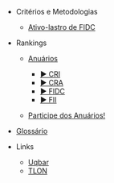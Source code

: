 - Critérios e Metodologias

  - [Ativo-lastro de FIDC](content/ativolastrofidc.md)

- Rankings

  - [Anuários](content/anuarios.md)
      - [▶️ CRI](content/anuario_cri.md)
      - [▶️ CRA](content/anuario_cra.md)
      - [▶️ FIDC](content/anuario_fidc.md)
      - [▶️ FII](content/anuario_fii.md)

  - [Participe dos Anuários!](content/comoparticipar.md)
  
- [Glossário](content/glossario.md)

- Links  
  - [Uqbar](https://www.uqbar.com.br/anuarios-geral/)
  - [TLON](https://www.tlon.com.br/)
